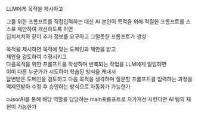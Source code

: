 LLM에게 목적을 제시하고

그를 위한 프롬프트를 직접입력하는 대신 AI 본인이 목적을 위해 적절한 프롬프트를 스스로 제안하여 개선하도록 하면\
딥치서치와 같이 추가 정보를 요구하고 그럴듯한 프롬프트가 생성

목적을 제시하면 목적에 맞는 도메인과 제안을 받고\
제안을 검토하여 수정시키고\
다음목적을 위한 프롬프트를 작성하며 반복되는 작업을 LLM에게 일임하면\
이미 다른 누군가가 시도하며 학습된 방식을 캐내서\
답변받은 도메인을 검토하고 다음 목적을 생각하며 질문할 프롬프트를 입력하는 과정을 역제안받아 수정 후 승인하는 방식으로 자동화가 가능한가

cusorAI를 통해 해당 역할을 담당하는 main프롬프트로 자가개선 시킨다면 AI 팀의 재현이 가능한가
